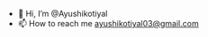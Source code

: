 - 👋 Hi, I’m @Ayushikotiyal
- 📫 How to reach me ayushikotiyal03@gmail.com

<!---
Ayushikotiyal/Ayushikotiyal is a ✨ special ✨ repository because its `README.md` (this file) appears on your GitHub profile.
You can click the Preview link to take a look at your changes.
--->
